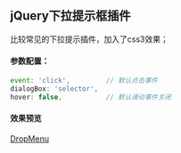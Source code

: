 ## jQuery下拉提示框插件
比较常见的下拉提示插件，加入了css3效果；

#### 参数配置：
```javascript
event: 'click', 		// 默认点击事件
dialogBox: 'selector', 	
hover: false, 			// 默认滑动事件关闭
```

#### 效果预览
[DropMenu](https://chenjun1127.github.io/js-plugins/DropMenu/index.html)